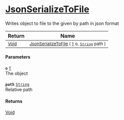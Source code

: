 # [JsonSerializeToFile](./SerializationHelper--JsonSerializeToFile.md)

Writes object to file to the given by path in json format

| Return | Name | 
| --- | --- | 
| <sub>[Void](https://docs.microsoft.com/en-us/dotnet/api/System.Void)</sub> | <sub>[JsonSerializeToFile](./SerializationHelper--JsonSerializeToFile.md) ( [`T`](./SerializationHelper--JsonSerializeToFile.md) o, [`String`](https://docs.microsoft.com/en-us/dotnet/api/System.String) path )</sub> | 


#### Parameters
**`o`**  [`T`](./SerializationHelper--JsonSerializeToFile.md)<br>The object<br><br>**`path`**  [`String`](https://docs.microsoft.com/en-us/dotnet/api/System.String)<br>Relative path
#### Returns
[Void](https://docs.microsoft.com/en-us/dotnet/api/System.Void)<br>
